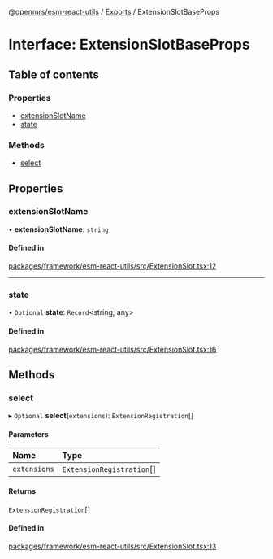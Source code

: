 [@openmrs/esm-react-utils](../API.md) / [Exports](../modules.md) / ExtensionSlotBaseProps

# Interface: ExtensionSlotBaseProps

## Table of contents

### Properties

- [extensionSlotName](extensionslotbaseprops.md#extensionslotname)
- [state](extensionslotbaseprops.md#state)

### Methods

- [select](extensionslotbaseprops.md#select)

## Properties

### extensionSlotName

• **extensionSlotName**: `string`

#### Defined in

[packages/framework/esm-react-utils/src/ExtensionSlot.tsx:12](https://github.com/openmrs/openmrs-esm-core/blob/master/packages/framework/esm-react-utils/src/ExtensionSlot.tsx#L12)

___

### state

• `Optional` **state**: `Record`<string, any\>

#### Defined in

[packages/framework/esm-react-utils/src/ExtensionSlot.tsx:16](https://github.com/openmrs/openmrs-esm-core/blob/master/packages/framework/esm-react-utils/src/ExtensionSlot.tsx#L16)

## Methods

### select

▸ `Optional` **select**(`extensions`): `ExtensionRegistration`[]

#### Parameters

| Name | Type |
| :------ | :------ |
| `extensions` | `ExtensionRegistration`[] |

#### Returns

`ExtensionRegistration`[]

#### Defined in

[packages/framework/esm-react-utils/src/ExtensionSlot.tsx:13](https://github.com/openmrs/openmrs-esm-core/blob/master/packages/framework/esm-react-utils/src/ExtensionSlot.tsx#L13)
